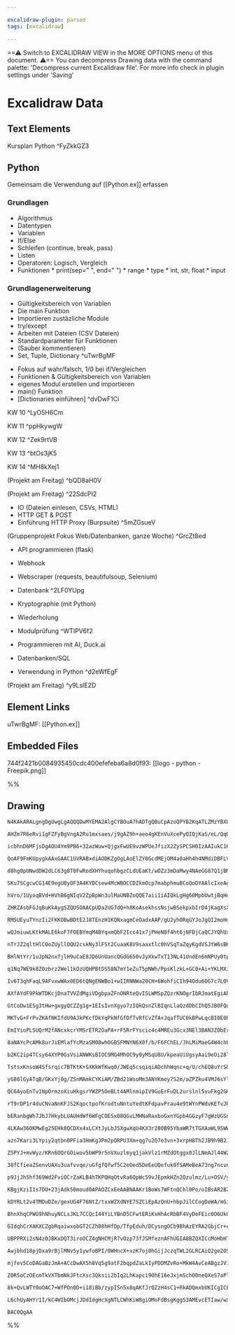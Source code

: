 ```yaml
---

excalidraw-plugin: parsed
tags: [excalidraw]

---
```

==⚠  Switch to EXCALIDRAW VIEW in the MORE OPTIONS menu of this document. ⚠== You can decompress Drawing data with the command palette: 'Decompress current Excalidraw file'. For more info check in plugin settings under 'Saving'


# Excalidraw Data

## Text Elements
Kursplan Python ^FyZkkGZ3

## Python
Gemeinsam die Verwendung auf [[Python.ex]] erfassen
### Grundlagen
* Algorithmus 
* Datentypen
* Variablen
* If/Else
* Schleifen (continue, break, pass)
* Listen
* Operatoren: Logisch, Vergleich
* Funktionen
        * print(sep=" ", end=" ")
        * range
        * type
        * int, str, float
        * input
### Grundlagenerweiterung
* Gültigkeitsbereich von Variablen
* Die main Funktion
* Importieren zustäzliche Module
* try/except
* Arbeiten mit Dateien (CSV Dateien)
* Standardparameter für Funktionen
* (Sauber kommentieren)
* Set, Tuple, Dictionary
 ^uTwrBgMF

- Fokus auf wahr/falsch, 1/0 bei if/Vergleichen
- Funktionen & Gültigkeitsbereich von Variablen
- eigenes Modul erstellen und importieren 
- main() Funktion
- [Dictionaries einführen] ^dvDwF1Ci

KW 10 ^LyO5H6Cm

KW 11 ^ppHkywgW

KW 12 ^Zek9rtVB

KW 13 ^btOs3jK5

KW 14 ^MH8kXej1

(Projekt am Freitag) ^bQD8aH0V

(Projekt am Freitag) ^22SdcPI2

- IO (Dateien einlesen, CSVs, HTML)
- HTTP GET & POST
- Einführung HTTP Proxy (Burpsuite) ^5mZGsueV

(Gruppenprojekt Fokus Web/Datenbanken, ganze Woche) ^GrcZt8ed

- API programmieren (flask)
- Webhook
- Webscraper (requests, beautifulsoup, Selenium)
- Datenbank ^2LF0YUpg

- Kryptographie (mit Python)
- Wiederholung
- Modulprüfung ^WTIPV6f2

- Programmieren mit AI, Duck.ai
- Datenbanken/SQL
- Verwendung in Python ^d2eWfEgF

(Projekt am Freitag) ^y9LslE2D

## Element Links
uTwrBgMF: [[Python.ex]]

## Embedded Files
744f2421b0084935450cdc400efefeba6a8d0f93: [[logo - python - Freepik.png]]

%%
## Drawing
```compressed-json
N4KAkARALgngDgUwgLgAQQQDwMYEMA2AlgCYBOuA7hADTgQBuCpAzoQPYB2KqATLZMzYBXUtiRoIACyhQ4zZAHoFAc0JRJQgEYA6bGwC2CgF7N6hbEcK4OCtptbErHALRY8RMpWdx8Q1TdIEfARcZgRmBShcZQUebQAObQBmGjoghH0EDihmbgBtcDBQMBKIEm4IAAVNAHU4ZUqARgBOAFkAfQoAKwAWSWdNQckAYVxUkshYRArCfWikflLMbmce

AHZm7R6eRvi1gFZFyBgVngA2Ru1mxsaes/j9gAZ9h+aeo4gKEnVuXcePyQIQjKaS/eL/QqQazKYLcCETCDMKCkNgAawQwzY+DYpAqmnwuGwqPGpU0hNRyhRQg4xEx2NxEmR1mYcFwgWyJMgADNCPh8ABlWCwiSSQkaQKcxHItEIGrfSS/D5IlHowUwYXoQQeSVUkEccK5NCND5sVnYNQnI2PeGlKk0/XMQ2oDhCPlKhAIYjcDb7Ho9ZpvPiQhhMV

icbhnD6MFjsDgAOU4Ym9PB6+32azWuw+QjgxFwUE9vzWPUeJfizX2ZySPCSH0IzAAIukC160FyCGEPpThHAAJLEJ15AC6H00whpAFFgplsoOR8GiBxiWgXW6F2wiYW2x2EB8ecF+xViz0uSmdpprfF/UlfU9sMRsCXHgguS+EGSzrh4sRHlzmiklXccRUAKCYwGNSFwMhecEUIGksAqXBHklLlyEyQ8V1dfAlSiKAhCdCBEBpODlElbAUTgbhV3w

QoAF9FmKUpygkAAxGAAC1UVRABxdiAODKZgOgLAoElZY0GcdMEjOM4a0aHh4h4NMdiDBFLVQVZfW0dN4luNZ4gM3YkkjYMvmIH4jRTRI02aR5Gkef8bh6JIIIRQFgVBI09m0a1rXWZpjzudMPmhDUbQEaV0TpHEKgAYkaBAEoSyUySJbtqVpLEYsZcgOBZNkslEvdeQFIUhK1cocJVWV5W4VTSmVGU1Q1REsUq4NdUkB0nVc0pTUJC1fmtLsqT7A

d8hg0pUNwdDW2dLC63g8T0FwRodXHYhuqohbgzCLdUEaKt/wOZz3mDaMwy4NAeGG87Q1jBMOCTNAAzOUt4guWtg3rJtghbbh23wTtgzHDKpwyQq52zXN832xpi3sgz/TTJJ4g+Rdl3mtcEWxTc5sB4GEQLTBRIkABpEQWQJDhUEqGB1HDD5yAoAAVESKgplgfGsWn6ckRngy5TgoH5QgjGA25Njevyax9dNzj3YWWJm3l1MOASRIAQSIZQrvQYIu

SKu7SCgcwCG14E9egU0yOF3A4KYDCsew4McWBOCCDZkmOcp7mabphmuBCoQoDYAAlcIxeAgndwXB2AAkgRBUmDu0JS6IY765ogIQWYoUgACFlFaFjJUEipiaNhFlucFozh8qt7ivN55KSJI1g+dTnH9HyDguP1mnuHhmhTEyETMizUH2attBuCszn0zMHNRgEk881AzieEKOBhYDwqlarooZdB4sSs+UvJdKaSPivcvy9kq6mkrmvKtqvSqmU5XM

hVro/1UyoqBVd+HVhB6gNIqV2ZpBpWn3ulMaUNBZoQQE7aii1iAIQkLgHg60MpbUwtjBqHo5qNBeGsR4SRri2SjPdcMRp5LUJjJwR6z1eCPDes5cE6w6yNmbPtGOo4NrgxnDkCa0M8z/SNAjR4hkkZsPRnBTGEA8h5ADvzDg2gsBDiHJKXG6J8Y7g+JXOKsVeaBwADocG4hDOCzAZqoEcAgVAAA1JgFAsjEGpMoVAuAhBchAiovmnANGYC0agJg7

ZHRZAsbFGJqBuKkAygSZQUSOAACpUDa2UG7dQ+h8KoAsekhssNsjwBSekpxbIrD4jKagXsXIFBTjCAU1A/JsCSGCIQV8NMAAUehshwSELuVAmhAi4FRNQVArJHQAEpmkABl6wFg4M0gA8ogcgod2RoDmWwVQzA2kTJcaQXe5hJDNJYtSVEptOApNQHc+5dz0lwFIHBKA3SwhwAALxmIgPkmgYSaTfN+T82ZNMHn3PSblZJFjwUQtQIJGFsLUDpNe

RM5UEyuTYnzIi2FKKOBwBDtE2J8TEnzH1KQNxagmCeOadxAAP/gU2yh0RqGYJoJgQI2moHoJwZxlTcDVOWWk1ADZCCOLmHBVAFylzXKFek3s+g4A4lNhymmRh8JQAACdGCIG0xxrQ2AeOCM05EMAFBuAQHAKAzTNakHZVSmm+g1AithmKnpwx+ROJdQWN1oL0mCmsHmUgxBWRIILKQVAXI6URulVc2MNTun8h8eyiNqIDDCLFeyP1LSEBQAmSzHM

wQJmiuwLKtkMALE6koF7FOEBYmqM4BYqxmQbF2Icc41x7jPHeN8f4ht6jNFDjCaQCJYQhUxJMSSmkSSamZOyZIXJzB8nCqKUswScq+UvIFcEDddSGlAwQM01p7SgRdNQL04WAyhkjJCOMyZoRmDZoWUiGpaymD5hxFkbZuz6wHI7ccjpbTzmXNlbcpFTyXnZHeZaoFfyJnuNgyCnF4LIXQkPWC3F8LSnIYeXivNqB0WRqxdajDKHUBwQJSRidcSE

nTrJZ2qltHlC0oZUyllOQU2cskNy3lFSt2CuaaK8V9saaxtlc0hVSqTaZqyKgdVSJtW6sBKgA1Rr0PpNNeanAlqSPpNtfapZqAnVQG9UCWT3SPVetXWZjg2aA00jZCGtkM1c1MEjdGqVIH40bsTcmtzab9AZtVXZ3N+bC1DJLWW0gFag6C2FqLcWdV95C2yMrJ1+A1aGK1jrK2BtH6QGjKbdwFtdYVxth8PpUQHakBQTtBEbt/Ce3ZhIetgShXNq

BHlNtYr/1uJpN2nxfjlH9uCaE8JD6UnUancQGdG650vJyXkwTxT13NL41UndEn6mNPUy0tpHSz0Xv6S6a9oy71TMffMxZr71kfq2agHZey/1HJOUB4VYnvM4bhc8150Gvk/LgwC4giGICgqRci1AUL0Pg409h0juHyPZDRciDFxGvuPMR5Rolk7aMzfoxSoE4aaXCvpYy4E7G2UctOTxmm63t01KE0ZkTnmZWxgk4q5VMm1UasU6c/VhrXS7c0xa

q1Nq7WE9k8Z0zbrz2Wel1kOzUQHPBtDS58N7mY1eZuT5pNWh/PpsKlzkL+GC0+Ai+YKLMXJQ+NDhHVgiW0DIkGfI/UicPIp0uOnEo9FCiMUgMxdAxB6ANgoCxRowxCBl1KRXdmHxlr+keD5fY5xdK+h4EpW4X01K/EOlcK8jx9LSPBBsKsHwJ4/w3iWHyNZ7iHRLLJdWbk14e4ONvXecI/4YiysfOtSVz6jkvnaTK9Jb7MlDYVFCz8AESCAZKRq6

Iv6T3qhFaqL9AFvxwWAx0ED6tQNgENWBo1+wIIRNNWa20CH+6WohfiCIh94Odu6OG7c7LOVkmPUoF1YzcB6MWBhl1mEJYkhnIng/gP9/ceE/o+EDEQZBFpxIZRFgwcxxE4YEZ4YqxSwyFmgXdMZUF1w8YAYYCiZmt0BnApU0Q8lBtUAKBcBJBSAFACY/1GgFBHhhkgRyN6kXtANAQhUyCPttdUAAAyOJVjcnQnSnQIanHlWnflATFwMJYELIcIFT

AXfAYdF9PkWTDKcjDnaTVVZdMgiVDgbpaZFnONRteQvISLWMSpZQzrKNOgrIbRJmatEgiAPgigpdKgmgughgjsJglgtgwgDghQLgrjFJPgrXfUGmYQ0nNjcQzjKQ3jWQzbeQpOJQpdVTV0dQgsTQmmbQ2YKTFVdkAwpnOCEwsw8TSw6wzgWwpdewulRwjgZwuLbIBLYCBSRWVLFWDLbgRvUoSuErXLF8fLEMaTYrHLMrSiCrO2arWrS/CABrD2fA

GtCoDw1ESg3tHw+gxgyQCZZg1g+1EIsIvnXgyo7zIQkQsnZlBIqnLlaQzdDbCIhQ5JB0FQo1HIoIHdVAAo3Q4o2TCxQwkTCo/gs4qwi3Gwl5OwuCBw9kFohEG3cOSOB3eFBJWOHGBOZvX4NOfYDOX3LOCoOZGAFZfYeOM4YYfQKPaYRkWPYMePM4TYcsRoChWSPSMsTuOqOIV4VMNYDPfYWyG8cAz4WqK0HoWeG8AKeyBktufks6Jvd3H/foqEHe

MKTvG+FrPvZKAfNKIfdU9AJkPKcfDkYqPkNfGfDfTvRfCvZfA+JqafTUC0kBPwLqcBI0E0PfdSeyQ/HsY/RA0/JBeYl2WCa/TBHoHBe0V0x/XaIhbgXSaRUsf8NGY2S6b0LPT/GheMRMCWXSG8cEduOUpiSA1zfRA9ARMGeA2cP00oZA2GYhYsUseyYyeIG8NMyADGC/IM0oXRaA0sjWb2cmGoA6ZCFw1mNwsmQc+yFCeLKObgYyLoqANLVWPorL

EmIYioPLSUQrM2fANcxkcrYMSrETR2OaPA+rF5RrFYscic4c4MREu3Gcx3NEl3BAN3ZObEr3MAH3EoP3MobOOAOAeOVEGACgZQGoKkoSIxOPH/M4MUnoZshPCsChYA7A4MdSNuNYZIKsP0ZCt6WyG08vbgCsbSAvQeJ4PYcsNhG09yN8tAVMNvVU3aSKLvEfDUs+LUkGQfDaPU6AO+I00Y/cUqdUV+bUS0kU3gTvM0h0kSp0rfHqd0gaffGBEaH0

8aNAYcPcAMk8urJiEMlafYcMzaSM08whOGBSFMNYN6X0f/b/F6FChEL/JhLMiMaeG4W4chbhX6Yswg3shEUGScCskRNSyaSAGsiRA6KRQybYf0XqNshRDs9GDcPRbywmAYq8g6NaEc1Ygc9Kqctoh81AOc1ohcnozLPsqAXc/WEYzcpgIrc2SYvc6Yg82Y8lQMk0c85YrK9AccnK4OW3ZE4CJ3dErszEhUo0HEvE78gkiQdiBAVEZoE2JxAucCmP

b2KC2ip4TCsy64XYP0GsVsiANWKsBIOC9MG4MhOC9y0yMSqU8U/kpeaUiUgsyAai9eOi28lUveNU7vOKTUhYDinUri76nKMfAqY0wWKfIS9faShEefGqb+OqCS+01qaG20UBF07fN0yBBSz026BEOBX0oKjSlzVq76XSiAXAM4Ayh/YygQGMtANueeTPfeByvWdYfalmwAsEAvchCsQeDy3hEslKyAPy4gIRBAwmpAmGMK+GHoEhAyN4Aefeds/B

TstsxKnsoW4Sfsrqic7BTKtK+SXKkWfKwq0/JWEq5csqiqiADchhWqnc+q/U/chEQ8uYrShYpYjgJrbWiAbqw23qpE+3Aap8uOV3LEsaj8r8ooKa9ATQKAFZZgJILoMmfSwxaPGk1auk34dYRPZoRSJk/8VMHmjkyRbQDMD6BeeMt4ZSJU4U+Gq0OIR4GsSUtMCy+GFoVeUa1AN6hEj6jvRiw+IGk+X6i+AGjKbig0++CfE0wSlqWfUS+u8Sgeu0

yG80lGyATqB/GKxYj0g/ZSnMAmkCYKiAM/ZBd21WsoMm3ANYKmoy7S2m/aZPZku4VMJ6sYlM66G4ayxyp6CWO4XSDYNYYA/mqAwWoa4WuAiGSsiWhEUK1AksWWuSTeRSHA+K/ApK7cHy1Kn2v22/W0VwnBicvB7kaclE02qac29LUq4g1cx2m2qqu27c620ORql25q48tBs892L2y8whg6Yh8mkOQO/Kwa58189eT3XE73TOWCbOVoeOeIVEAADQ

QC6AyoEnTv1NpOrmzoXiuHkgsrYWZP5OeBLt4AMlnmipIV9GuErFuDL2urslnl5vuFkg2GHgZM7pou7trtCk+uXqiiHt7zYr+t8s4vHqCcnr4sn1NKRvnoCbhqX0RtXqkvajvzRq3vkvNEUqHO9IPtUqPqJvPxVrQQwRWniFvoxqjJhrpu7uMg2CfCFJZrqjuG/szN/qLAXl/30lae+iLLCv4VgPLKgcCsKclpQLrIQdbkOheBtOVuqa7PVrAZXN

rT9rDP1r4duCNvaNnKFJS2KqoctpofKrodtuNntuYedtKFdpavPrau4e9tWYnPWdvKEfvJRNEdDpfPDtTkjpkaYmzk0AAEUGx4hcB45HgnFlqM7Rj6T64ZIyEnhUY3GC8zHeTkgm7UwlJFIGa24HHF6FJE9SEKKG8vH14bx6L/GYamLuLT4+9R6KRdTIneLQb+KIa57HTqXqorSEaEnJLka0nUbnTMmsbsmca8n4EqzuRNLOGdL0FlpybmhKmnQa

bERanbgWh7JbJ7HkybLUAUHdWf6WFgCOESx08QGvLMHNaRaxboGxnYGpb4GGzyF7gWzUGSn0GNbwGtba1ulKgUQuhZqTM7EWJJCohlBpkq1Ryfa/WA2g3vF9ApUw3ohI35ydnrokyzbujDm0Ba7BjTmGHzmmG6GWHbZsgjyas7nXZ2qeHOqIBY22BA2rkE2k3CcU3rc3n+ruBPmMSw6u7JGJro7ZGKh09+QHxKhew9aNHqStHM6dHaKjrqxyF3H2

4LKAw360KMwEg25EHk8QCDXx4xLCXtJyLbJSXgwXqU4KX3r280B95YbaWR7tTGXAaWL9SWWH4YnZ7hLBWV9P4j3kmOX16IBN7Izt7+oxW97gx8aCn1LEFiaq3gz5XEJNZlXZWH7iER5DorxKwmmMywQbSOanLJFmz9IG9t6foBbkrvWbWAqT9qzHXJnEZdIorrh3WFm1aCCrXvWjEJAG2m3g3E3Q222I2o263+P42Q3k3RO038rOiirFzejc2Vnr

azn7Kari3LYpiy2qtbn0PFia3HmKgJPm2pORPU3Xm+qg7u2Q7e3vn+3xrpH8Th2JB9h9B2JuJmBBkoW06Z2fWxIf9/wrgS9C9Do2E9gzHZb9gy60x/QKxyEKFAH8XJ59gSFjr25a7L2hpfG+672vq33gn6Xn2r5h9sp32QbP2Z7+X4muX/2CXAOf3gF0nhWwOsnoFcn97JWYGpoZWPWkOynybhg0O+uTK5oHh7htgWhM30zGFWaKw2nOa0BN4Dh5

Z5PYJ+mvWyz/KRn6OQrGOiwov5bWP9r5nVXuzlmyq1jakVlz1rMZdOtggx0JlLNmAJl44WZWg5lQUyD3uWZKg4kJwWZLjKgVl+QWZATUAJwYTGimNUBfv/v/W2BMAYBz0C4RA5AhAqULO78CHa0yDewbvuk7vZMHvwgshnvPVXu4ePuvuIf4eAegfhCQeweIeoeOBYTu16fEfkfUf0evOsftm5PpuSHs2lzlOraC3DZqrxi6qtOGqdOK2SauGLy6

38fCfieaZSenvUAXu3uafvvqe/uGfgfQfwf5C2eOed5DeEeUQefuk0fSAMeBeA73ng7ncvnxGPdHPPz/n/ds54lsB2IoB4hCxfOILtGlhdG4g4LmT24KxrGbT1I3ptALgYLrgMxfQ9gm7kuK8LKkhZ4F4rwEXB49hMufnr3e7b3UB72aWgm6X+9/qX2ImCuonWWv3qvOWGomKeXf4+W4nO+N6MnWvRX2uvTOvD64P/SEP9O4JkPMEGxhuOO1X9oP

p9JjJh5hf369Wd2FviOCrZaKLB4hTKPQHqOtvRa6OpWc59vJEpmkHZn2Ozulmz/Lu+OSV/yshnlG342WJPDUAah3wCgazBwDJBLhyeqAZQNYHFj/8NwgIbHvg2ja+t3+REL/gJ3IIbEl0AAzQEAOKSgD0QHACZJAI4DQCagsAhAPAJF7G0USa3ChqLyU5TwVOkvUYluQmJy8narDa5uw0rb6dPaRnN/gkg/74o42zbX/hgP/6ADgBeA8AUQJIFkC

KBgjKziI1s7DU+23jAdk50moud0APAOZCxEeAABNAAKr1BoWs7WFtnQChl0Po/oIBsAR2BZhUKQ0fPsnn/B7skgy8XSEKQIpLdk8WwNMHGV9D3BW8F7H5m5Upb91augTArvX3YphMx618ZlhV2nrg1YmKTAVk1y77csAOffNITVyFayUd8fUXekpWg5H5YOx9U+krzlYDdcAE4Rfqqz2hzQLgFlFSC8DaazkNgu/DpkaGAIwUNg+8E/pa0jREFSQ

kDYRLt2v4TMDuDZe/gexUG4F76NtZ/txxWZXdNYE7SZCiEpAzQnU+hbpJilCCogDeWA/mGiAh5YD9k5AdZOekCAABHQZEiCp7sobcnSV0IIBzATJ+Q6QDgIQCED6ADekg6wMSA2Z48MkGwr/tsMCxc5z0Bw5gEcPOHvhThqIBEfYHIi4Brh3SO4Q8JyATJnhIcV4UDB7CfDvhvw/4RD0BFLhBe1Azfvs0U7UNsGJzNgfQyl6MNWBpWeXjMXLZu0e

BhnXhqCPWG9hNhuyNCLsJKL7CCQcI44YiLYBnD5CFwtERiKxHhAcRbBF4VyDeFEic0O6UkQCNwFAiO2igj5soNiqqCJG3vKOj+QDwQAagLMXsJUCcRnBTwpg/zmtQOjDxYKDkZPDsBcjTxeSZjasBhWbhGRUYmYBePtW8EFVrgZdX/JwiAbORgh8pNQaYxvYMVIhzFMroVwb5xCm+CQlvh+2SGn52WjXOfN32yFpiO+wHUDlU3A7FCOupQlShMMq

GIdqhCrXAKXCZgbRqaiwxobGT2CZh08hHfDp/TfpEduh/DCysngOCb9BhAzEYRA2GbjCr+cDSZjMJcjIM5mcVEbpxwwbDCsGkwNwmQTJjRYrUwo9EZIB6zdIpc/aY4WKnQSkB+YvgHeBDyyL4BnkdKdUTvDE4HjUAR4+AKHG2FwBzxjiS8c6mvHnDbxTAB8cTjIIvi3xH40iLJ2pHzk6RRzBkap0LbqcZeDtJkaW05G6cOGW4gzg8z5FXdfxJ4gC

UBPPRXi2sN4z0JBKxDQT3iroOCZ4gNHCMjR7vOzp73fJSMfeznAFhUGIA8BZQXICcMoHbHTtw+c7SPrRSC52QgGTdfkm3Dcb7Uk+VeO4G8FI4OQTqtdCMdsGi6txwQedW4KmBchksPcyYyvqmMyEyhH2ITBliVwnr5iwahY1IUB1/a2kF8ZYmyf/FyED8QOQ/asW1xyZj96x+TRsb1yX6z8ah3Eeod2PVbc0JuNwTfs03pqWSZuABPfsyWaH8k86

Awjbhd18pjDxa9rBjlMNv5y1ywfoBPI/0WHncX+xzK7oj0hGijJczqTWL2GLRCAiQ2ge2OSL1FgCbA/IIFnMgh5HI+sHiK3pKn7RfifaZBZqSKOhFS4OpXUnqX1PkIUj8BCgYaaNPkLjSu0U0/2G1ipEdEaRlDMXgwIl5Mi1OM3C5iWyuaQAbmBEpfrwJIkSB5pWwxafoWWmdSRU3U1EL1MID9SlkUgoaSNLGmdp+sh00xGojYmu8bOnElQfZzUH

mjfev5CoDAGaBzJmA+ACcDwAX5h8Vq5g9atF2bqpdZaLkIyPDDMZvRo+MkW4AvCeABgzJV1AluCBPb6Qz2SkcybORy5V8a+g9aIU+0b6OTEhhpNvlV377AdYaPfJeuWKlkeSqxclEfiFNxqlAYOEU6foROimtj44cUhYj2KNAjwSwedJSMzSHEFUv6hrdpiwjnhvRjIdwfKZ5VnF7iIAtHHbkuJv7hVDuVUxWrVIWL1SVhr/dACZ0E6ts1A7bEEc

Z0R5oCzOEcmTkVXTbmNkJFtcXsc3Qksii2bIq2LhKapci9OhE16eJxjmSchO0neQXeS7aPlEZJo5GWaMjrgAYI5Nf8gGgLDcBGI0AQEJkHXIKlFgDAMVBQALjhNcxGY2KFyHHkTySQEAbACIAfi9gCw+gQUILNHnCzrms8wqPPIyBDz4hpXHvK30q6FBp5687IJvP0AsQixUNQVkfNIBzyF5S8urkk0Pkzyb5G8u+UxQrFXzn5t8jIGHECnKy15L

8k+QvLWTY0oOAC7+WfPOn0D+i18iBb/zypISn5x8qAKfJrQZzH4sC1+RkADQmxbUKICgICFwDNjMFQCjIBOBpB4K2ABCkINnDZD4Kp5X8rBfoEoWsxNGAUjKFPMuFYh8ASjWcqWDLrVhzgcYu6tYL7lcK+Q+gnPIGPLAVhZav+dYO4z7lGAZRlJNAD+XoAEBBkcIFPpzJrCDsSFKCheb/NwSRl2FNIKeZSBIBJybofcyxcQEFCWpUJEAOxapgQDk

L6chUyAHYr1I/kC4WIbOMcjJDdIdgHcXgNTLCWhKiW8giOMoFdBsgKggS3AMEvcETIaw/wXgCkur7aRI2+ixhW0SYprJZUKrbSifSQQRx4IkGUiGouDBZAPFCM71tgCICURq53rL2t3JaUmgQ4i4N3ggH0V2BA2paZgPyC9pwBXF7i6pJ4vJqlpCAjAFmDKPwDtzJJgCdINMoFgu0NUBgFmJoyf5cddxmtCUeVWmWzL5lHZOiOAC/In1eQ4QdubR

BAC0QgAA
```
%%